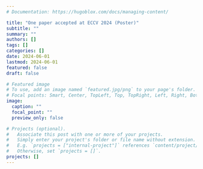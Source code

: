 ```yaml
---
# Documentation: https://hugoblox.com/docs/managing-content/

title: "One paper accepted at ECCV 2024 (Poster)"
subtitle: ""
summary: ""
authors: []
tags: []
categories: []
date: 2024-06-01
lastmod: 2024-06-01
featured: false
draft: false

# Featured image
# To use, add an image named `featured.jpg/png` to your page's folder.
# Focal points: Smart, Center, TopLeft, Top, TopRight, Left, Right, BottomLeft, Bottom, BottomRight.
image:
  caption: ""
  focal_point: ""
  preview_only: false

# Projects (optional).
#   Associate this post with one or more of your projects.
#   Simply enter your project's folder or file name without extension.
#   E.g. `projects = ["internal-project"]` references `content/project/deep-learning/index.md`.
#   Otherwise, set `projects = []`.
projects: []
---
```

